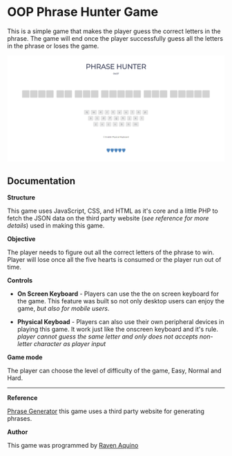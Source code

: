 # **OOP Phrase Hunter Game**
This is a simple game that makes the player guess the correct letters in the phrase. The game will end once the player successfully guess all the letters in the phrase or loses the game.

![Game Preview](images/demo.png)

## **Documentation**
**Structure**

This game uses JavaScript, CSS, and HTML as it's core and a little PHP to fetch the JSON data on the third party website (_see reference for more details_) used in making this game.

**Objective**

The player needs to figure out all the correct letters of the phrase to win. Player will lose once all the five hearts is consumed or the player run out of time. 

**Controls**
 * **On Screen Keyboard** - Players can use the the on screen keyboard for the game. This feature was built so not only desktop users can enjoy the game, _but also for mobile users_.

 * **Physical Keyboad** - Players can also use their own peripheral devices in playing this game. It work just like the onscreen keyboard and it's rule. _player cannot guess the same letter and only does not accepts non-letter character as player input_

**Game mode**

The player can choose the level of difficulty of the game, Easy, Normal and Hard. 

---
**Reference**

[Phrase Generator](https://www.thegamegal.com/word-generator/ "The Game Gal") 
this game uses a third party website for generating phrases.

**Author**

This game was programmed by [Raven Aquino](https://github.com/synra-dev/)
